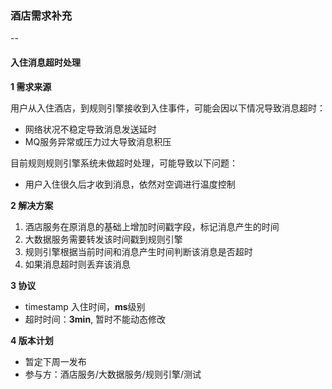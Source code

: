 ### 酒店需求补充

--

#### 入住消息超时处理

**1 需求来源**

用户从入住酒店，到规则引擎接收到入住事件，可能会因以下情况导致消息超时：

* 网络状况不稳定导致消息发送延时
* MQ服务异常或压力过大导致消息积压

目前规则规则引擎系统未做超时处理，可能导致以下问题：

* 用户入住很久后才收到消息，依然对空调进行温度控制


**2 解决方案**

1. 酒店服务在原消息的基础上增加时间戳字段，标记消息产生的时间
2. 大数据服务需要转发该时间戳到规则引擎
3. 规则引擎根据当前时间和消息产生时间判断该消息是否超时
4. 如果消息超时则丢弃该消息

**3 协议**

* timestamp 入住时间，**ms**级别
* 超时时间：**3min**, 暂时不能动态修改

**4 版本计划**

* 暂定下周一发布
* 参与方：酒店服务/大数据服务/规则引擎/测试

